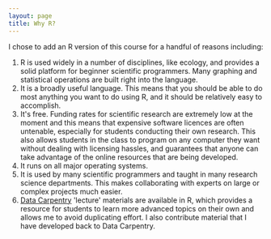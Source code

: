 ```yaml
---
layout: page
title: Why R?
---
```


I chose to add an R version of this course for a handful of reasons
including:

 1. R is used widely in a number of disciplines, like ecology, and provides a solid platform for beginner scientific programmers. Many graphing and statistical operations are built right into the language.
 2. It is a broadly useful language. This means that you should be able to do most anything you want to do using R, and it should be relatively easy to accomplish.
 3. It's free. Funding rates for scientific research are extremely low at the moment and this means that expensive software licences are often untenable, especially for students conducting their own research. This also allows students in the class to program on any computer they want without dealing with licensing hassles, and guarantees that anyone can take advantage of the online resources that are being developed.
 4. It runs on all major operating systems.
 5. It is used by many scientific programmers and taught in many research science departments. This makes collaborating with experts on large or complex projects much easier.
 6. [Data Carpentry](http://datacarpentry.org) 'lecture' materials are available in R, which provides a resource for students to learn more   advanced topics on their own and allows me to avoid duplicating effort. I also contribute material that I have developed back to Data Carpentry.
